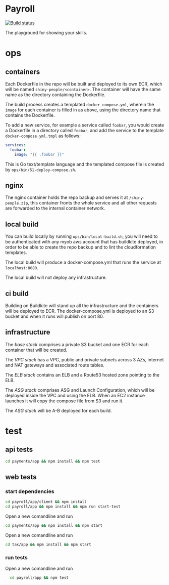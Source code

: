 # Payroll

[![Build status](https://badge.buildkite.com/daa4529480875fa6acfb1b9e2419361d50a80324389b5528de.svg)](https://buildkite.com/myob/shiny-people)

The playground for showing your skills.

# ops

## containers

Each Dockerfile in the repo will be built and deployed to its own ECR, which will be named `shiny-people/<container>`. The container will have the same name as the directory containing the Dockerfile.

The build process creates a templated `docker-compose.yml`, wherein the `image` for each container is filled in as above, using the directory name that contains the Dockerfile.

To add a new service, for example a service called `foobar`, you would create a Dockerfile in a directory called `foobar`, and add the service to the template `docker-compose.yml.tmpl` as follows:

```yaml
services:
  foobar:
    image: "{{ .foobar }}"
```

This is Go text/template language and the templated compose file is created by `ops/bin/51-deploy-compose.sh`.

## nginx

The nginx container holds the repo backup and serves it at `/shiny-people.zip`, this container
fronts the whole service and all other requests are forwarded to the internal container network.

## local build

You can build locally by running `ops/bin/local-build.sh`, you will need to be authenticated
with any myob aws account that has buildkite deployed, in order to be able to create the repo
backup and to lint the cloudformation templates.

The local build will produce a docker-compose.yml that runs the service at `localhost:8080`.

The local build will not deploy any infrastructure.

## ci build

Building on Buildkite will stand up all the infrastructure and the containers will be deployed
to ECR. The docker-compose.yml is deployed to an S3 bucket and when it runs will publish on port 80.

## infrastructure

The *base stack* comprises a private S3 bucket and one ECR for each container that will be created.

The *VPC stack* has a VPC, public and private subnets across 3 AZs, internet and NAT gateways and
associated route tables.

The *ELB stack* contains an ELB and a Route53 hosted zone pointing to the ELB.

The *ASG stack* comprises ASG and Launch Configuration, which will be deployed inside the
VPC and using the ELB.
When an EC2 instance launches it will copy the compose file from S3 and run it.

The *ASG stack* will be A-B deployed for each build.

# test

## api tests
```bash
cd payments/app && npm install && npm test
```

## web tests

### start dependencies
```bash
cd payroll/app/client && npm install
cd payroll/app && npm install && npm run start-test
```
Open a new comandline and run

```bash
cd payments/app && npm install && npm start
```
Open a new comandline and run

```bash
cd tax/app && npm install && npm start
```

### run tests
Open a new comandline and run
```bash
  cd payroll/app && npm test
```
